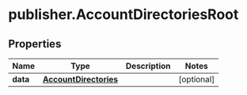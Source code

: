 # publisher.AccountDirectoriesRoot

## Properties

Name | Type | Description | Notes
------------ | ------------- | ------------- | -------------
**data** | [**AccountDirectories**](AccountDirectories.md) |  | [optional] 


